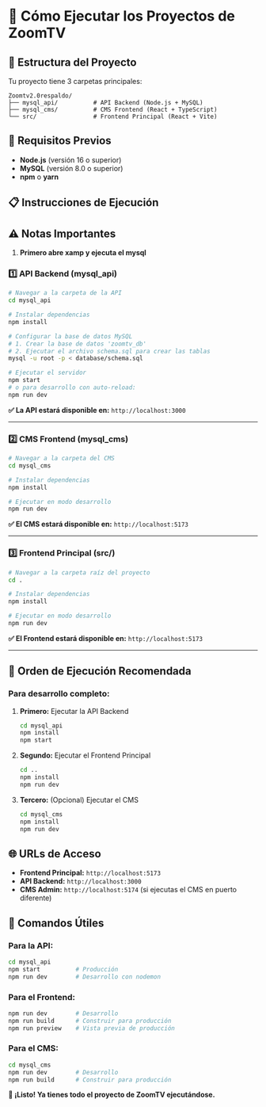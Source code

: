 # 🚀 Cómo Ejecutar los Proyectos de ZoomTV

## 📁 Estructura del Proyecto

Tu proyecto tiene 3 carpetas principales:

```
Zoomtv2.0respaldo/
├── mysql_api/          # API Backend (Node.js + MySQL)
├── mysql_cms/          # CMS Frontend (React + TypeScript)
└── src/                # Frontend Principal (React + Vite)
```

## 🔧 Requisitos Previos

- **Node.js** (versión 16 o superior)
- **MySQL** (versión 8.0 o superior)
- **npm** o **yarn**

## 📋 Instrucciones de Ejecución
## ⚠️ Notas Importantes

1. **Primero abre xamp y ejecuta el mysql** 

### 1️⃣ **API Backend (mysql_api)**

```bash
# Navegar a la carpeta de la API
cd mysql_api

# Instalar dependencias
npm install

# Configurar la base de datos MySQL
# 1. Crear la base de datos 'zoomtv_db'
# 2. Ejecutar el archivo schema.sql para crear las tablas
mysql -u root -p < database/schema.sql

# Ejecutar el servidor
npm start
# o para desarrollo con auto-reload:
npm run dev
```

**✅ La API estará disponible en:** `http://localhost:3000`

---

### 2️⃣ **CMS Frontend (mysql_cms)**

```bash
# Navegar a la carpeta del CMS
cd mysql_cms

# Instalar dependencias
npm install

# Ejecutar en modo desarrollo
npm run dev
```

**✅ El CMS estará disponible en:** `http://localhost:5173`

---

### 3️⃣ **Frontend Principal (src/)**

```bash
# Navegar a la carpeta raíz del proyecto
cd .

# Instalar dependencias
npm install

# Ejecutar en modo desarrollo
npm run dev
```

**✅ El Frontend estará disponible en:** `http://localhost:5173`

---

## 🔄 Orden de Ejecución Recomendada

### Para desarrollo completo:

1. **Primero:** Ejecutar la API Backend
   ```bash
   cd mysql_api
   npm install
   npm start
   ```

2. **Segundo:** Ejecutar el Frontend Principal
   ```bash
   cd ..
   npm install
   npm run dev
   ```

3. **Tercero:** (Opcional) Ejecutar el CMS
   ```bash
   cd mysql_cms
   npm install
   npm run dev
   ```

## 🌐 URLs de Acceso

- **Frontend Principal:** `http://localhost:5173`
- **API Backend:** `http://localhost:3000`
- **CMS Admin:** `http://localhost:5174` (si ejecutas el CMS en puerto diferente)

## 🔧 Comandos Útiles

### Para la API:
```bash
cd mysql_api
npm start          # Producción
npm run dev        # Desarrollo con nodemon
```

### Para el Frontend:
```bash
npm run dev        # Desarrollo
npm run build      # Construir para producción
npm run preview    # Vista previa de producción
```

### Para el CMS:
```bash
cd mysql_cms
npm run dev        # Desarrollo
npm run build      # Construir para producción
```




**🎉 ¡Listo! Ya tienes todo el proyecto de ZoomTV ejecutándose.**
